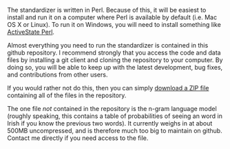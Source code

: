 
The standardizer is written in Perl.  Because of this, it will be
easiest to install and run it on a computer where Perl is available
by default (i.e. Mac OS X or Linux). To run it on Windows, you will
need to install something like [ActiveState Perl](http://www.activestate.com/activeperl).

Almost everything you need to run the standardizer is contained
in this github repository.  I recommend strongly that you access the code
and data files by installing a git client and cloning the repository
to your computer.  By doing so, you will be able to 
keep up with the latest development, bug fixes, and contributions
from other users.

If you would rather not do this, then you can simply
[download a ZIP file](https://github.com/kscanne/caighdean/archive/master.zip)
containing all of the files in the repository.

The one file _not_ contained in the repository is the n-gram
language model (roughly speaking, this contains a table of probabilities of
seeing an word in Irish if you know the previous two words).  It currently weighs in at about 500MB uncompressed, and is therefore much too big to maintain on github.  Contact me directly if you need access to the file.
